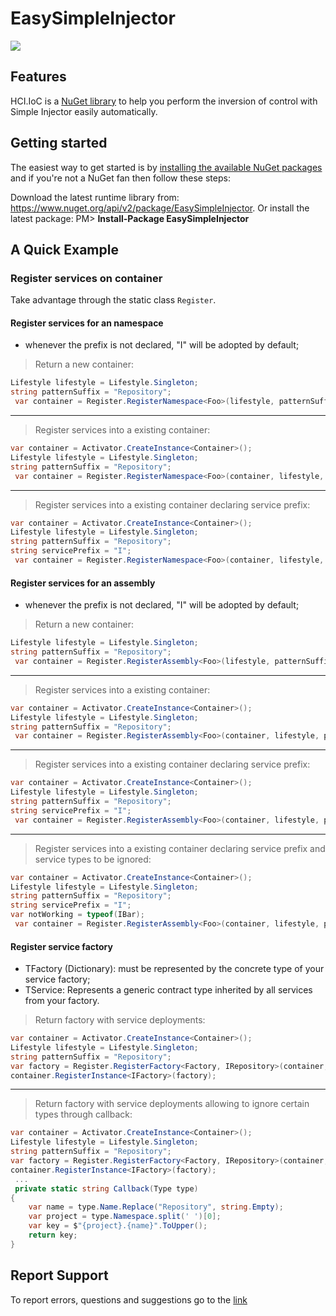# EasySimpleInjector
![](https://img.shields.io/nuget/v/EasySimpleInjector.svg)

## Features
HCI.IoC is a [NuGet library](https://www.nuget.org/api/v2/package/EasySimpleInjector) to help you perform the inversion of control with Simple Injector easily automatically.

## Getting started
The easiest way to get started is by [installing the available NuGet packages](https://www.nuget.org/packages/EasySimpleInjector) and if you're not a NuGet fan then follow these steps:

Download the latest runtime library from: https://www.nuget.org/api/v2/package/EasySimpleInjector.
Or install the latest package:
PM> **Install-Package EasySimpleInjector**

## A Quick Example

### Register services on container
Take advantage through the static class ```Register```.

#### Register services for an namespace
- whenever the prefix is not declared, "I" will be adopted by default;

> Return a new container:
```csharp
Lifestyle lifestyle = Lifestyle.Singleton;
string patternSuffix = "Repository";
 var container = Register.RegisterNamespace<Foo>(lifestyle, patternSuffix);
```

------------

> Register services into a existing container:
```csharp
var container = Activator.CreateInstance<Container>();
Lifestyle lifestyle = Lifestyle.Singleton;
string patternSuffix = "Repository";
 var container = Register.RegisterNamespace<Foo>(container, lifestyle, patternSuffix);
```

------------

> Register services into a existing container declaring service prefix:
```csharp
var container = Activator.CreateInstance<Container>();
Lifestyle lifestyle = Lifestyle.Singleton;
string patternSuffix = "Repository";
string servicePrefix = "I";
 var container = Register.RegisterNamespace<Foo>(container, lifestyle, patternSuffix, servicePrefix);
```

#### Register services for an assembly
- whenever the prefix is not declared, "I" will be adopted by default;

> Return a new container:
```csharp
Lifestyle lifestyle = Lifestyle.Singleton;
string patternSuffix = "Repository";
 var container = Register.RegisterAssembly<Foo>(lifestyle, patternSuffix);
```

------------

> Register services into a existing container:
```csharp
var container = Activator.CreateInstance<Container>();
Lifestyle lifestyle = Lifestyle.Singleton;
string patternSuffix = "Repository";
 var container = Register.RegisterAssembly<Foo>(container, lifestyle, patternSuffix);
```

------------

> Register services into a existing container declaring service prefix:
```csharp
var container = Activator.CreateInstance<Container>();
Lifestyle lifestyle = Lifestyle.Singleton;
string patternSuffix = "Repository";
string servicePrefix = "I";
 var container = Register.RegisterAssembly<Foo>(container, lifestyle, patternSuffix, servicePrefix);
```

------------

> Register services into a existing container declaring service prefix and service types to be ignored:
```csharp
var container = Activator.CreateInstance<Container>();
Lifestyle lifestyle = Lifestyle.Singleton;
string patternSuffix = "Repository";
string servicePrefix = "I";
var notWorking = typeof(IBar);
 var container = Register.RegisterAssembly<Foo>(container, lifestyle, patternSuffix, servicePrefix, notWorking);
```

#### Register service factory
- TFactory (Dictionary): must be represented by the concrete type of your service factory;
- TService: Represents a generic contract type inherited by all services from your factory.
> Return factory with service deployments:
```csharp
var container = Activator.CreateInstance<Container>();
Lifestyle lifestyle = Lifestyle.Singleton;
string patternSuffix = "Repository";
var factory = Register.RegisterFactory<Factory, IRepository>(container, lifestyle, patternSuffix);
container.RegisterInstance<IFactory>(factory);
```

------------

> Return factory with service deployments allowing to ignore certain types through callback:
```csharp
var container = Activator.CreateInstance<Container>();
Lifestyle lifestyle = Lifestyle.Singleton;
string patternSuffix = "Repository";
var factory = Register.RegisterFactory<Factory, IRepository>(container, lifestyle, patternSuffix, Callback);
container.RegisterInstance<IFactory>(factory);
 ...
 private static string Callback(Type type)
{
	var name = type.Name.Replace("Repository", string.Empty);
	var project = type.Namespace.split(' ')[0];
	var key = $"{project}.{name}".ToUpper();
	return key;
}
```

## Report Support
To report errors, questions and suggestions go to the [link](https://www.nuget.org/packages/HCI.IoC/1.0.0/ReportMyPackage)

